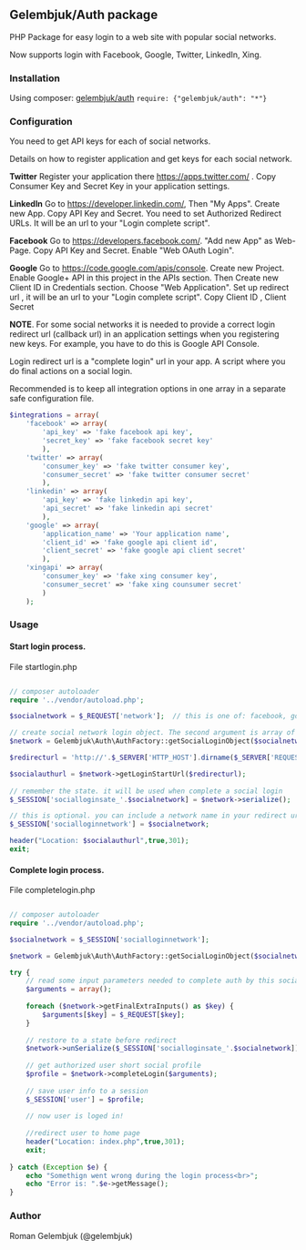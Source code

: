 ## Gelembjuk/Auth package

PHP Package for easy login to a web site with popular social networks.

Now supports login with Facebook, Google, Twitter, LinkedIn, Xing.

### Installation

Using composer: [gelembjuk/auth](http://packagist.org/packages/gelembjuk/auth) ``` require: {"gelembjuk/auth": "*"} ```

### Configuration

You need to get API keys for each of social networks.

Details on how to register application and get keys for each social network.

**Twitter** Register your application there https://apps.twitter.com/ . Copy Consumer Key and Secret Key in your application settings.

**LinkedIn** Go to https://developer.linkedin.com/, Then "My Apps". Create new App. Copy API Key and Secret. You need to set Authorized Redirect URLs. 
It will be an url to your "Login complete script".

**Facebook** Go to https://developers.facebook.com/. "Add new App" as Web-Page. Copy API Key and Secret. Enable "Web OAuth Login".

**Google** Go to https://code.google.com/apis/console. Create new Project. Enable Google+ API in this project in the APIs section. Then Create new Client ID in Credentials section.
Choose "Web Application". Set up redirect url , it will be an url to your "Login complete script". Copy Client ID , Client Secret

**NOTE**. For some social networks it is needed to provide a correct login redirect url 
(callback url) in an application settings when you registering new keys. For example, you have to do this is Google API Console.

Login redirect url is a "complete login" url in your app. A script where you do final actions on a social login.

Recommended is to keep all integration options in one array in a separate safe configuration file.

```php
$integrations = array(
	'facebook' => array(
		'api_key' => 'fake facebook api key',
		'secret_key' => 'fake facebook secret key'
		),
	'twitter' => array(
		'consumer_key' => 'fake twitter consumer key',
		'consumer_secret' => 'fake twitter consumer secret'
		),
	'linkedin' => array(
		'api_key' => 'fake linkedin api key',
		'api_secret' => 'fake linkedin api secret'
		),
	'google' => array(
		'application_name' => 'Your application name',
		'client_id' => 'fake google api client id',
		'client_secret' => 'fake google api client secret'
		),
	'xingapi' => array(
		'consumer_key' => 'fake xing consumer key',
		'consumer_secret' => 'fake xing counsumer secret'
		)
	);

```

### Usage

#### Start login process. 

File startlogin.php

```php

// composer autoloader
require '../vendor/autoload.php';

$socialnetwork = $_REQUEST['network'];  // this is one of: facebook, google, twitter, linkedin

// create social network login object. The second argument is array of API settings for a social network
$network = Gelembjuk\Auth\AuthFactory::getSocialLoginObject($socialnetwork,$integrations[$socialnetwork]);

$redirecturl = 'http://'.$_SERVER['HTTP_HOST'].dirname($_SERVER['REQUEST_URI']).'/completelogin.php';

$socialauthurl = $network->getLoginStartUrl($redirecturl);
		
// remember the state. it will be used when complete a social login
$_SESSION['socialloginsate_'.$socialnetwork] = $network->serialize();

// this is optional. you can include a network name in your redirect url and then extract
$_SESSION['socialloginnetwork'] = $socialnetwork;

header("Location: $socialauthurl",true,301);
exit;

```

#### Complete login process.

File completelogin.php

```php

// composer autoloader
require '../vendor/autoload.php';

$socialnetwork = $_SESSION['socialloginnetwork']; 

$network = Gelembjuk\Auth\AuthFactory::getSocialLoginObject($socialnetwork,$integrations[$socialnetwork]);

try {
	// read some input parameters needed to complete auth by this social network
	$arguments = array();
	
	foreach ($network->getFinalExtraInputs() as $key) {
		$arguments[$key] = $_REQUEST[$key];
	}
	
	// restore to a state before redirect
	$network->unSerialize($_SESSION['socialloginsate_'.$socialnetwork]);
			
	// get authorized user short social profile
	$profile = $network->completeLogin($arguments);
	
	// save user info to a session
	$_SESSION['user'] = $profile;
	
	// now user is loged in!
	
	//redirect user to home page
	header("Location: index.php",true,301);
	exit;
	
} catch (Exception $e) {
	echo "Somethign went wrong during the login process<br>";
	echo "Error is: ".$e->getMessage();
}

```

### Author

Roman Gelembjuk (@gelembjuk)

